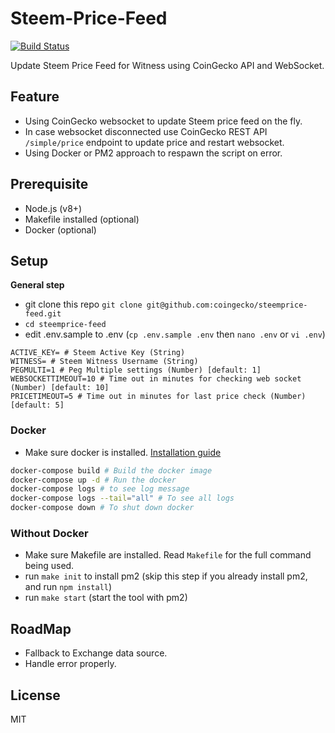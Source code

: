 # Steem-Price-Feed

[![Build Status](https://travis-ci.org/coingecko/steemprice-feed.svg?branch=master)](https://travis-ci.org/coingecko/steemprice-feed)

Update Steem Price Feed for Witness using CoinGecko API and WebSocket.

## Feature

- Using CoinGecko websocket to update Steem price feed on the fly.
- In case websocket disconnected use CoinGecko REST API `/simple/price` endpoint to update price and restart websocket.
- Using Docker or PM2 approach to respawn the script on error.

## Prerequisite

- Node.js (v8+)
- Makefile installed (optional)
- Docker (optional)

## Setup

**General step**

- git clone this repo `git clone git@github.com:coingecko/steemprice-feed.git`
- `cd steemprice-feed`
- edit .env.sample to .env (`cp .env.sample .env` then `nano .env` or `vi .env`)

```
ACTIVE_KEY= # Steem Active Key (String)
WITNESS= # Steem Witness Username (String)
PEGMULTI=1 # Peg Multiple settings (Number) [default: 1]
WEBSOCKETTIMEOUT=10 # Time out in minutes for checking web socket (Number) [default: 10]
PRICETIMEOUT=5 # Time out in minutes for last price check (Number) [default: 5]
```

### Docker

- Make sure docker is installed. [Installation guide](https://docs.docker.com/install/)

```sh
docker-compose build # Build the docker image
docker-compose up -d # Run the docker
docker-compose logs # to see log message
docker-compose logs --tail="all" # To see all logs
docker-compose down # To shut down docker
```

### Without Docker

- Make sure Makefile are installed. Read `Makefile` for the full command being used.
- run `make init` to install pm2 (skip this step if you already install pm2, and run `npm install`)
- run `make start` (start the tool with pm2)

## RoadMap

- Fallback to Exchange data source.
- Handle error properly.

## License

MIT
